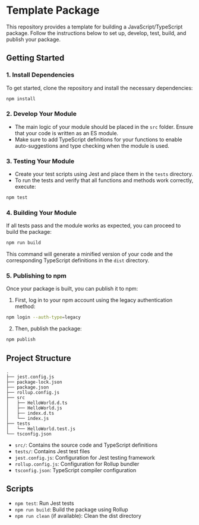 # Template Package

This repository provides a template for building a JavaScript/TypeScript package. Follow the instructions below to set up, develop, test, build, and publish your package.

## Getting Started

### 1. Install Dependencies

To get started, clone the repository and install the necessary dependencies:

```bash
npm install
```

### 2. Develop Your Module

- The main logic of your module should be placed in the `src` folder. Ensure that your code is written as an ES module.
- Make sure to add TypeScript definitions for your functions to enable auto-suggestions and type checking when the module is used.

### 3. Testing Your Module

- Create your test scripts using Jest and place them in the `tests` directory.
- To run the tests and verify that all functions and methods work correctly, execute:

```bash
npm test
```

### 4. Building Your Module

If all tests pass and the module works as expected, you can proceed to build the package:

```bash
npm run build
```

This command will generate a minified version of your code and the corresponding TypeScript definitions in the `dist` directory.

### 5. Publishing to npm

Once your package is built, you can publish it to npm:

1. First, log in to your npm account using the legacy authentication method:

```bash
npm login --auth-type=legacy
```

2. Then, publish the package:

```bash
npm publish
```

## Project Structure

```
.
├── jest.config.js
├── package-lock.json
├── package.json
├── rollup.config.js
├── src
│   ├── HelloWorld.d.ts
│   ├── HelloWorld.js
│   ├── index.d.ts
│   └── index.js
├── tests
│   └── HelloWorld.test.js
└── tsconfig.json
```

- `src/`: Contains the source code and TypeScript definitions
- `tests/`: Contains Jest test files
- `jest.config.js`: Configuration for Jest testing framework
- `rollup.config.js`: Configuration for Rollup bundler
- `tsconfig.json`: TypeScript compiler configuration

## Scripts

- `npm test`: Run Jest tests
- `npm run build`: Build the package using Rollup
- `npm run clean` (if available): Clean the dist directory
